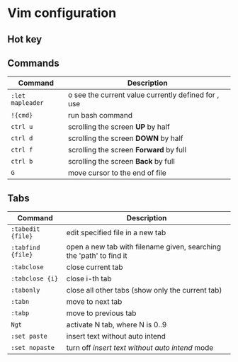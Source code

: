 # Vim configuration

## Hot key

## Commands

| Command           | Description                                                   |
| ----------------- | ------------------------------------------------------------- |
| `:let mapleader`  | o see the current value currently defined for <leader>, use   |
| `!{cmd}`          | run bash command                                              |
| `ctrl u`          | scrolling the screen **UP** by half                           |
| `ctrl d`          | scrolling the screen **DOWN** by half                         |
| `ctrl f`          | scrolling the screen **Forward** by full                      |
| `ctrl b`          | scrolling the screen **Back** by full                         |
| `G`               | move cursor to the end of file                                |


## Tabs

| Command           | Description                                                           |
| ----------------- | --------------------------------------------------------------------- |
| `:tabedit {file}` | edit specified file in a new tab                                      |
| `:tabfind {file}` | open a new tab with filename given, searching the 'path' to find it   |
| `:tabclose`       | close current tab                                                     |
| `:tabclose {i}`   | close i-th tab                                                        |
| `:tabonly`        | close all other tabs (show only the current tab)                      |
| `:tabn`           | move to next tab                                                      |
| `:tabp`           | move to previous tab                                                  |
| `Ngt`             | activate N tab, where N is 0..9                                       |
| `:set paste`      | insert text without auto intend                                       |
| `:set nopaste`    | turn off *insert text without auto intend* mode                       |

